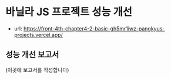 # 바닐라 JS 프로젝트 성능 개선

- url: https://front-4th-chapter4-2-basic-gh5mr1iwz-pangkyus-projects.vercel.app/

## 성능 개선 보고서

(이곳에 보고서를 작성합니다)
